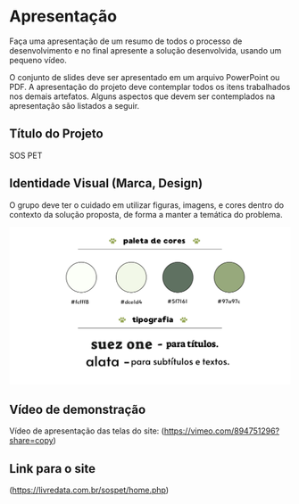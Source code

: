 # Apresentação

Faça uma apresentação de um resumo de todos o processo de desenvolvimento e no final apresente a solução desenvolvida, usando um pequeno vídeo.


O conjunto de slides deve ser apresentado em um arquivo PowerPoint ou PDF. A apresentação do projeto deve contemplar todos os itens trabalhados nos demais artefatos. Alguns aspectos que devem ser contemplados na apresentação são listados a seguir.

## Título do Projeto

SOS PET



## Identidade Visual (Marca, Design)

O grupo deve ter o cuidado em utilizar figuras, imagens, e cores dentro do contexto da solução proposta, de forma a manter a temática do problema.

<img src="/docs/img/identidade.png">



## Vídeo de demonstração

Vídeo de apresentação das telas do site: (https://vimeo.com/894751296?share=copy)


## Link para o site 

(https://livredata.com.br/sospet/home.php)
